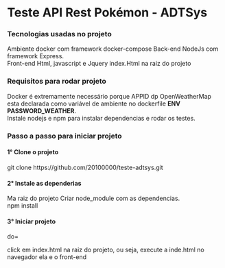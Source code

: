 <h1>Teste API Rest Pokémon - ADTSys</h1>

<h3>Tecnologias usadas no projeto</h3>
Ambiente docker com framework docker-compose
Back-end NodeJs com framework Express.<br/>
Front-end Html, javascript e Jquery index.Html na raiz do projeto
<h3>Requisitos para rodar projeto</h3>
Docker é extremamente necessário porque APPID dp OpenWeatherMap
 esta declarada como variável de ambiente no dockerfile <strong>ENV PASSWORD_WEATHER</strong>.<br/>
 Instale nodejs e npm para instalar dependencias e rodar os testes.

<h3>Passo a passo para iniciar projeto 
<h4>1° Clone o projeto</h4> 
git clone https://github.com/20100000/teste-adtsys.git
<h4>2° Instale as dependerias</h4>  
Ma raiz do projeto
Criar node_module com as dependencias.<br/>
npm install
<h4>3° Iniciar projeto</h4>
do=



click em index.html na raiz do projeto, ou seja, execute a inde.html no navegador ela e o front-end 